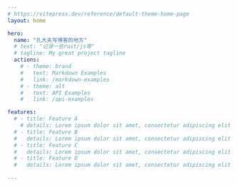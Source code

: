 ```yaml
---
# https://vitepress.dev/reference/default-theme-home-page
layout: home

hero:
  name: "孔大夫写博客的地方"
  # text: "记录一些rust/js等"
  # tagline: My great project tagline
  actions:
    # - theme: brand
    #   text: Markdown Examples
    #   link: /markdown-examples
    # - theme: alt
    #   text: API Examples
    #   link: /api-examples

features:
  # - title: Feature A
    # details: Lorem ipsum dolor sit amet, consectetur adipiscing elit
  # - title: Feature B
  #   details: Lorem ipsum dolor sit amet, consectetur adipiscing elit
  # - title: Feature C
  #   details: Lorem ipsum dolor sit amet, consectetur adipiscing elit
  # - title: Feature D
  #   details: Lorem ipsum dolor sit amet, consectetur adipiscing elit
 
---
```


